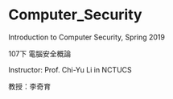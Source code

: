 # Computer_Security

Introduction to Computer Security, Spring 2019

107下 電腦安全概論

Instructor: Prof. Chi-Yu Li in NCTUCS

教授：李奇育
